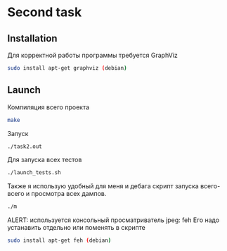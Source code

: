 # Second task

## Installation

Для корректной работы программы требуется GraphViz

```sh
sudo install apt-get graphviz (debian)
```

## Launch

Компиляция всего проекта

```sh
make
```

Запуск

```sh
./task2.out
```

Для запуска всех тестов

```sh
./launch_tests.sh
```

Также я использую удобный для меня и дебага скрипт запуска всего-всего и просмотра всех дампов.
```sh
./m
```

ALERT: используется консольный просматриватель jpeg: feh
Его надо устанавить отдельно или поменять в скрипте
```sh
sudo install apt-get feh (debian)
```
